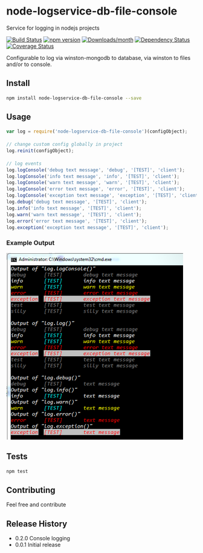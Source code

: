 # node-logservice-db-file-console

Service for logging in nodejs projects

[![Build Status](https://travis-ci.org/sven-piller/logService.png?branch=develop)](https://travis-ci.org/sven-piller/logService)
[![npm version](https://img.shields.io/npm/v/logService.svg)](https://www.npmjs.com/package/node-logservice-db-file-console)
[![Downloads/month](https://img.shields.io/npm/dm/logService.svg)](https://www.npmjs.com/package/node-logservice-db-file-console)
[![Dependency Status](https://david-dm.org/sven-piller/logService.svg)](https://david-dm.org/sven-piller/logService)
[![Coverage Status](https://coveralls.io/repos/github/sven-piller/logService/badge.svg?branch=master)](https://coveralls.io/github/sven-piller/logService?branch=master)

Configurable to log via winston-mongodb to database, via winston to files and/or to console.

## Install

```sh
npm install node-logservice-db-file-console --save
```


## Usage

```javascript
var log = require('node-logservice-db-file-console')(configObject);

// change custom config globally in project
log.reinit(configObject);

// log events
log.logConsole('debug text message', 'debug', '[TEST]', 'client');
log.logConsole('info text message', 'info', '[TEST]', 'client');
log.logConsole('warn text message', 'warn', '[TEST]', 'client');
log.logConsole('error text message', 'error', '[TEST]', 'client');
log.logConsole('exception text message', 'exception', '[TEST]', 'client');
log.debug('debug text message', '[TEST]', 'client');
log.info('info text message', '[TEST]', 'client');
log.warn('warn text message', '[TEST]', 'client');
log.error('error text message', '[TEST]', 'client');
log.exception('exception text message', '[TEST]', 'client');
```

### Example Output 
![Example Output](doc/console_output.png)


## Tests

```sh
npm test
```

## Contributing

Feel free and contribute

## Release History

* 0.2.0 Console logging
* 0.0.1 Initial release
